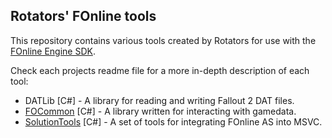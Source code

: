 Rotators' FOnline tools
--------
This repository contains various tools created by Rotators for use with the [FOnline Engine SDK](https://github.com/rotators/fosdk).

Check each projects readme file for a more in-depth description of each tool:

  * DATLib [C#]   - A library for reading and writing Fallout 2 DAT files.
  * [FOCommon](FOCommon/README.md) [C#] - A library written for interacting with gamedata.
  * [SolutionTools](SolutionTools/README.md) [C#] - A set of tools for integrating FOnline AS into MSVC.
